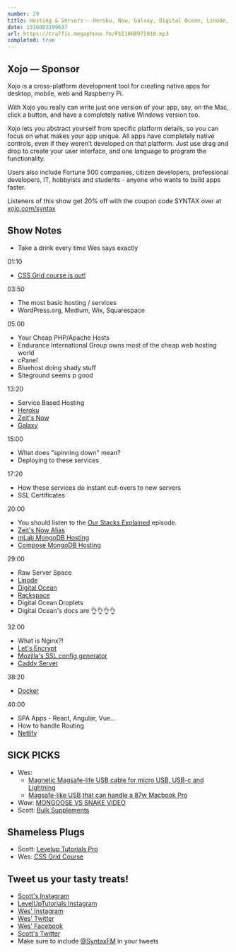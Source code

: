 ```yaml
---
number: 29
title: Hosting & Servers — Heroku, Now, Galaxy, Digital Ocean, Linode, Docker, Netlify and more!
date: 1516803199637
url: https://traffic.megaphone.fm/FSI1068971910.mp3
completed: true
---
```


## Xojo — Sponsor

Xojo is a cross-platform development tool for creating native apps for desktop, mobile, web and Raspberry Pi.

With Xojo you really can write just one version of your app, say, on the Mac, click a button, and have a completely native Windows version too.

Xojo lets you abstract yourself from specific platform details, so you can focus on what makes your app unique. All apps have completely native controls, even if they weren’t developed on that platform. Just use drag and drop to create your user interface, and one language to program the functionality.

Users also include Fortune 500 companies, citizen developers, professional developers, IT, hobbyists and students - anyone who wants to build apps faster.

Listeners of this show get 20% off with the coupon code SYNTAX over at [xojo.com/syntax](http://xojo.com/syntax)

## Show Notes

* Take a drink every time Wes says exactly

01:10

* [CSS Grid course is out!](https://CSSGrid.io)

03:50

* The most basic hosting / services
* WordPress.org, Medium, Wix, Squarespace

05:00

* Your Cheap PHP/Apache Hosts
* Endurance International Group owns most of the cheap web hosting world
* cPanel
* Bluehost doing shady stuff
* Siteground seems p good

13:20

* Service Based Hosting
* [Heroku](http://heroku.com/)
* [Zeit's Now](https://zeit.co/now)
* [Galaxy](https://www.meteor.com/hosting)

15:00

* What does "spinning down" mean?
* Deploying to these services

17:20

* How these services do instant cut-overs to new servers
* SSL Certificates

20:00

* You should listen to the [Our Stacks Explained](https://syntax.fm/show/014/our-stacks-explained) episode.
* [Zeit's Now Alias](https://zeit.co/blog/now-alias)
* [mLab MongoDB Hosting](https://mlab.com/)
* [Compose MongoDB Hosting](https://www.compose.com/)

29:00

* Raw Server Space
* [Linode](https://www.linode.com/)
* [Digital Ocean](https://m.do.co/c/0c736d39efbc)
* [Rackspace](https://www.rackspace.com/)
* Digital Ocean Droplets
* Digital Ocean's docs are 👌👌👌👌

32:00

* What is Nginx?!
* [Let's Encrypt](https://letsencrypt.org/)
* [Mozilla's SSL config generator](https://mozilla.github.io/server-side-tls/ssl-config-generator/)
* [Caddy Server](https://caddyserver.com/)

38:20

* [Docker](https://www.docker.com/)

40:00

* SPA Apps - React, Angular, Vue...
* How to handle Routing
* [Netlify](https://netlify.com)

## SICK PICKS

* Wes:
  * [Magnetic Magsafe-life USB cable for micro USB, USB-c and Lightning](http://amzn.to/2Dqe3KY)
  * [Magsafe-like USB that can handle a 87w Macbook Pro](http://amzn.to/2DwPz3s)
* Wow: [MONGOOSE VS SNAKE VIDEO](https://www.youtube.com/watch?v=OyuIAUlL5IU)
* Scott: [Bulk Supplements](http://amzn.to/2DzGGq9)

## Shameless Plugs

* Scott: [Levelup Tutorials Pro](http://leveluptutorials.com/pro)
* Wes: [CSS Grid Course](https://CSSGrid.io)

## Tweet us your tasty treats!

* [Scott's Instagram](https://www.instagram.com/stolinski/)
* [LevelUpTutorials Instagram](https://www.instagram.com/LevelUpTutorials/)
* [Wes' Instagram](https://www.instagram.com/wesbos/)
* [Wes' Twitter](https://twitter.com/wesbos)
* [Wes' Facebook](https://www.facebook.com/wesbos.developer)
* [Scott's Twitter](https://twitter.com/stolinski)
* Make sure to include [@SyntaxFM](https://twitter.com/SyntaxFM) in your tweets
